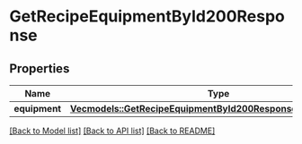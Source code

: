 # GetRecipeEquipmentById200Response

## Properties

Name | Type | Description | Notes
------------ | ------------- | ------------- | -------------
**equipment** | [**Vec<models::GetRecipeEquipmentById200ResponseEquipmentInner>**](getRecipeEquipmentByID_200_response_equipment_inner.md) |  | 

[[Back to Model list]](../README.md#documentation-for-models) [[Back to API list]](../README.md#documentation-for-api-endpoints) [[Back to README]](../README.md)


